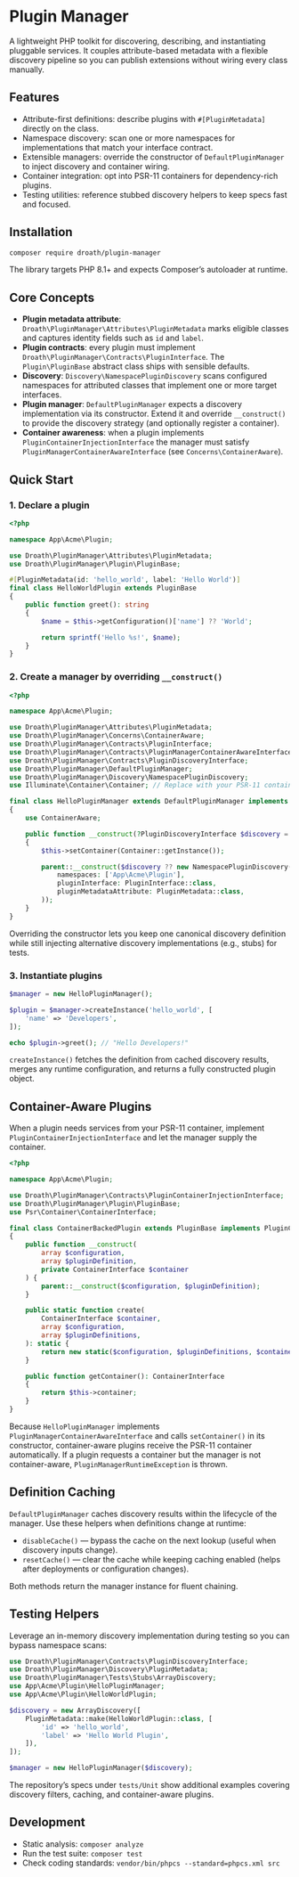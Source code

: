 # Plugin Manager

A lightweight PHP toolkit for discovering, describing, and instantiating pluggable services. It couples attribute-based metadata with a flexible discovery pipeline so you can publish extensions without wiring every class manually.

## Features

- Attribute-first definitions: describe plugins with `#[PluginMetadata]` directly on the class.
- Namespace discovery: scan one or more namespaces for implementations that match your interface contract.
- Extensible managers: override the constructor of `DefaultPluginManager` to inject discovery and container wiring.
- Container integration: opt into PSR-11 containers for dependency-rich plugins.
- Testing utilities: reference stubbed discovery helpers to keep specs fast and focused.

## Installation

```bash
composer require droath/plugin-manager
```

The library targets PHP 8.1+ and expects Composer’s autoloader at runtime.

## Core Concepts

- **Plugin metadata attribute**: `Droath\PluginManager\Attributes\PluginMetadata` marks eligible classes and captures identity fields such as `id` and `label`.
- **Plugin contracts**: every plugin must implement `Droath\PluginManager\Contracts\PluginInterface`. The `Plugin\PluginBase` abstract class ships with sensible defaults.
- **Discovery**: `Discovery\NamespacePluginDiscovery` scans configured namespaces for attributed classes that implement one or more target interfaces.
- **Plugin manager**: `DefaultPluginManager` expects a discovery implementation via its constructor. Extend it and override `__construct()` to provide the discovery strategy (and optionally register a container).
- **Container awareness**: when a plugin implements `PluginContainerInjectionInterface` the manager must satisfy `PluginManagerContainerAwareInterface` (see `Concerns\ContainerAware`).

## Quick Start

### 1. Declare a plugin

```php
<?php

namespace App\Acme\Plugin;

use Droath\PluginManager\Attributes\PluginMetadata;
use Droath\PluginManager\Plugin\PluginBase;

#[PluginMetadata(id: 'hello_world', label: 'Hello World')]
final class HelloWorldPlugin extends PluginBase
{
    public function greet(): string
    {
        $name = $this->getConfiguration()['name'] ?? 'World';

        return sprintf('Hello %s!', $name);
    }
}
```

### 2. Create a manager by overriding `__construct()`

```php
<?php

namespace App\Acme\Plugin;

use Droath\PluginManager\Attributes\PluginMetadata;
use Droath\PluginManager\Concerns\ContainerAware;
use Droath\PluginManager\Contracts\PluginInterface;
use Droath\PluginManager\Contracts\PluginManagerContainerAwareInterface;
use Droath\PluginManager\Contracts\PluginDiscoveryInterface;
use Droath\PluginManager\DefaultPluginManager;
use Droath\PluginManager\Discovery\NamespacePluginDiscovery;
use Illuminate\Container\Container; // Replace with your PSR-11 container implementation

final class HelloPluginManager extends DefaultPluginManager implements PluginManagerContainerAwareInterface
{
    use ContainerAware;

    public function __construct(?PluginDiscoveryInterface $discovery = null)
    {
        $this->setContainer(Container::getInstance());

        parent::__construct($discovery ?? new NamespacePluginDiscovery(
            namespaces: ['App\Acme\Plugin'],
            pluginInterface: PluginInterface::class,
            pluginMetadataAttribute: PluginMetadata::class,
        ));
    }
}
```

Overriding the constructor lets you keep one canonical discovery definition while still injecting alternative discovery implementations (e.g., stubs) for tests.

### 3. Instantiate plugins

```php
$manager = new HelloPluginManager();

$plugin = $manager->createInstance('hello_world', [
    'name' => 'Developers',
]);

echo $plugin->greet(); // "Hello Developers!"
```

`createInstance()` fetches the definition from cached discovery results, merges any runtime configuration, and returns a fully constructed plugin object.

## Container-Aware Plugins

When a plugin needs services from your PSR-11 container, implement `PluginContainerInjectionInterface` and let the manager supply the container.

```php
<?php

namespace App\Acme\Plugin;

use Droath\PluginManager\Contracts\PluginContainerInjectionInterface;
use Droath\PluginManager\Plugin\PluginBase;
use Psr\Container\ContainerInterface;

final class ContainerBackedPlugin extends PluginBase implements PluginContainerInjectionInterface
{
    public function __construct(
        array $configuration,
        array $pluginDefinition,
        private ContainerInterface $container
    ) {
        parent::__construct($configuration, $pluginDefinition);
    }

    public static function create(
        ContainerInterface $container,
        array $configuration,
        array $pluginDefinitions,
    ): static {
        return new static($configuration, $pluginDefinitions, $container);
    }

    public function getContainer(): ContainerInterface
    {
        return $this->container;
    }
}
```

Because `HelloPluginManager` implements `PluginManagerContainerAwareInterface` and calls `setContainer()` in its constructor, container-aware plugins receive the PSR-11 container automatically. If a plugin requests a container but the manager is not container-aware, `PluginManagerRuntimeException` is thrown.

## Definition Caching

`DefaultPluginManager` caches discovery results within the lifecycle of the manager. Use these helpers when definitions change at runtime:

- `disableCache()` — bypass the cache on the next lookup (useful when discovery inputs change).
- `resetCache()` — clear the cache while keeping caching enabled (helps after deployments or configuration changes).

Both methods return the manager instance for fluent chaining.

## Testing Helpers

Leverage an in-memory discovery implementation during testing so you can bypass namespace scans:

```php
use Droath\PluginManager\Contracts\PluginDiscoveryInterface;
use Droath\PluginManager\Discovery\PluginMetadata;
use Droath\PluginManager\Tests\Stubs\ArrayDiscovery;
use App\Acme\Plugin\HelloPluginManager;
use App\Acme\Plugin\HelloWorldPlugin;

$discovery = new ArrayDiscovery([
    PluginMetadata::make(HelloWorldPlugin::class, [
        'id' => 'hello_world',
        'label' => 'Hello World Plugin',
    ]),
]);

$manager = new HelloPluginManager($discovery);
```

The repository’s specs under `tests/Unit` show additional examples covering discovery filters, caching, and container-aware plugins.

## Development

- Static analysis: `composer analyze`
- Run the test suite: `composer test`
- Check coding standards: `vendor/bin/phpcs --standard=phpcs.xml src`


